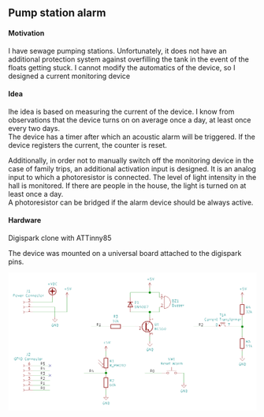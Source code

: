 ## Pump station alarm

#### Motivation
I have sewage pumping stations. Unfortunately, it does not have an additional protection system against overfilling the tank in the event of the floats getting stuck. I cannot modify the automatics of the device, so I designed a current monitoring device

#### Idea
Ihe idea is based on measuring the current of the device. I know from observations that the device turns on on average once a day, at least once every two days.  
The device has a timer after which an acoustic alarm will be triggered. If the device registers the current, the counter is reset.

Additionally, in order not to manually switch off the monitoring device in the case of family trips, an additional activation input is designed. It is an analog input to which a photoresistor is connected. The level of light intensity in the hall is monitored. If there are people in the house, the light is turned on at least once a day.  
A photoresistor can be bridged if the alarm device should be always active.

#### Hardware
Digispark clone with ATTinny85

The device was mounted on a universal board attached to the digispark pins.


<img src="schema.png" width="510">
